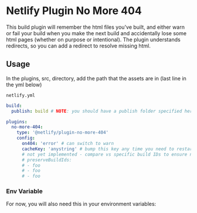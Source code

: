 # Netlify Plugin No More 404

This build plugin will remember the html files you've built, and either warn or fail your build when you make the next
build and accidentally lose some html pages (whether on purpose or intentional). The plugin understands redirects, so
you can add a redirect to resolve missing html.

## Usage

In the plugins, src, directory, add the path that the assets are in (last line in the yml below)

`netlify.yml`

```yml
build:
  publish: build # NOTE: you should have a publish folder specified here for this to work

plugins:
  no-more-404:
    type: '@netlify/plugin-no-more-404'
    config:
      on404: 'error' # can switch to warn
      cacheKey: 'anystring' # bump this key any time you need to restart from scratch
      # not yet implemented - compare vs specific build IDs to ensure no regression
      # preserveBuildIds:
      # - foo
      # - foo
      # - foo
```

### Env Variable

For now, you will also need this in your environment variables:
